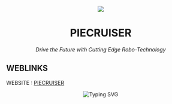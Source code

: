 <p align="center"><img src="https://github.com/piecruiser/piecruiser.github.io/blob/main/A%20robo%20project.jpg"></p>

<h1 align="center">PIECRUISER</h1>
<p align="center">
<i>Drive the Future with Cutting Edge Robo-Technology</i><br></p>


## WEBLINKS

WEBSITE : [PIECRUISER](https://piecruiser.github.io)

<p align="center"> <img src="https://readme-typing-svg.demolab.com?font=Fira+Code&weight=600&size=24&duration=4000&pause=500&color=36BCF7&center=true&vCenter=true&width=435&lines=Written+with+❤️+by+Aindrik" alt="Typing SVG"> </p>
